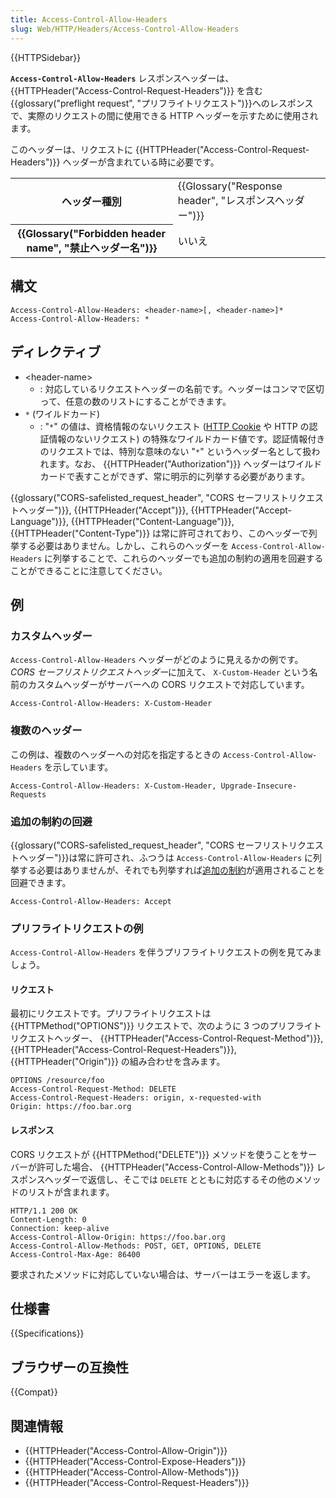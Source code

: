 ```yaml
---
title: Access-Control-Allow-Headers
slug: Web/HTTP/Headers/Access-Control-Allow-Headers
---
```


{{HTTPSidebar}}

**`Access-Control-Allow-Headers`** レスポンスヘッダーは、 {{HTTPHeader("Access-Control-Request-Headers")}} を含む{{glossary("preflight request", "プリフライトリクエスト")}}へのレスポンスで、実際のリクエストの間に使用できる HTTP ヘッダーを示すために使用されます。

このヘッダーは、リクエストに {{HTTPHeader("Access-Control-Request-Headers")}} ヘッダーが含まれている時に必要です。

<table class="properties">
  <tbody>
    <tr>
      <th scope="row">ヘッダー種別</th>
      <td>
        {{Glossary("Response header", "レスポンスヘッダー")}}
      </td>
    </tr>
    <tr>
      <th scope="row">
        {{Glossary("Forbidden header name", "禁止ヘッダー名")}}
      </th>
      <td>いいえ</td>
    </tr>
  </tbody>
</table>

## 構文

```
Access-Control-Allow-Headers: <header-name>[, <header-name>]*
Access-Control-Allow-Headers: *
```

## ディレクティブ

- \<header-name>
  - : 対応しているリクエストヘッダーの名前です。ヘッダーはコンマで区切って、任意の数のリストにすることができます。
- `*` (ワイルドカード)
  - : "`*`" の値は、資格情報のないリクエスト ([HTTP Cookie](/ja/docs/Web/HTTP/Cookies) や HTTP の認証情報のないリクエスト) の特殊なワイルドカード値です。認証情報付きのリクエストでは、特別な意味のない "`*`" というヘッダー名として扱われます。なお、 {{HTTPHeader("Authorization")}} ヘッダーはワイルドカードで表すことができず、常に明示的に列挙する必要があります。

{{glossary("CORS-safelisted_request_header", "CORS セーフリストリクエストヘッダー")}}, {{HTTPHeader("Accept")}}, {{HTTPHeader("Accept-Language")}}, {{HTTPHeader("Content-Language")}}, {{HTTPHeader("Content-Type")}} は常に許可されており、このヘッダーで列挙する必要はありません。しかし、これらのヘッダーを `Access-Control-Allow-Headers` に列挙することで、これらのヘッダーでも追加の制約の適用を回避することができることに注意してください。

## 例

### カスタムヘッダー

`Access-Control-Allow-Headers` ヘッダーがどのように見えるかの例です。*CORS セーフリストリクエストヘッダー*に加えて、 `X-Custom-Header` という名前のカスタムヘッダーがサーバーへの CORS リクエストで対応しています。

```
Access-Control-Allow-Headers: X-Custom-Header
```

### 複数のヘッダー

この例は、複数のヘッダーへの対応を指定するときの `Access-Control-Allow-Headers` を示しています。

```
Access-Control-Allow-Headers: X-Custom-Header, Upgrade-Insecure-Requests
```

### 追加の制約の回避

{{glossary("CORS-safelisted_request_header", "CORS セーフリストリクエストヘッダー")}}は常に許可され、ふつうは `Access-Control-Allow-Headers` に列挙する必要はありませんが、それでも列挙すれば[追加の制約](/ja/docs/Glossary/CORS-safelisted_request_header#Additional_restrictions)が適用されることを回避できます。

```
Access-Control-Allow-Headers: Accept
```

### プリフライトリクエストの例

`Access-Control-Allow-Headers` を伴うプリフライトリクエストの例を見てみましょう。

#### リクエスト

最初にリクエストです。プリフライトリクエストは {{HTTPMethod("OPTIONS")}} リクエストで、次のように 3 つのプリフライトリクエストヘッダー、 {{HTTPHeader("Access-Control-Request-Method")}}, {{HTTPHeader("Access-Control-Request-Headers")}}, {{HTTPHeader("Origin")}} の組み合わせを含みます。

```
OPTIONS /resource/foo
Access-Control-Request-Method: DELETE
Access-Control-Request-Headers: origin, x-requested-with
Origin: https://foo.bar.org
```

#### レスポンス

CORS リクエストが {{HTTPMethod("DELETE")}} メソッドを使うことをサーバーが許可した場合、 {{HTTPHeader("Access-Control-Allow-Methods")}} レスポンスヘッダーで返信し、そこでは `DELETE` とともに対応するその他のメソッドのリストが含まれます。

```
HTTP/1.1 200 OK
Content-Length: 0
Connection: keep-alive
Access-Control-Allow-Origin: https://foo.bar.org
Access-Control-Allow-Methods: POST, GET, OPTIONS, DELETE
Access-Control-Max-Age: 86400
```

要求されたメソッドに対応していない場合は、サーバーはエラーを返します。

## 仕様書

{{Specifications}}

## ブラウザーの互換性

{{Compat}}

## 関連情報

- {{HTTPHeader("Access-Control-Allow-Origin")}}
- {{HTTPHeader("Access-Control-Expose-Headers")}}
- {{HTTPHeader("Access-Control-Allow-Methods")}}
- {{HTTPHeader("Access-Control-Request-Headers")}}
